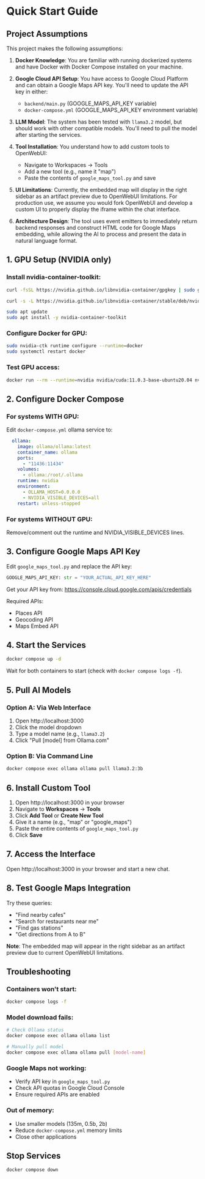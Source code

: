 # Quick Start Guide

## Project Assumptions

This project makes the following assumptions:

1. **Docker Knowledge**: You are familiar with running dockerized systems and have Docker with Docker Compose installed on your machine.

2. **Google Cloud API Setup**: You have access to Google Cloud Platform and can obtain a Google Maps API key. You'll need to update the API key in either:
   - `backend/main.py` (GOOGLE_MAPS_API_KEY variable)
   - `docker-compose.yml` (GOOGLE_MAPS_API_KEY environment variable)

3. **LLM Model**: The system has been tested with `llama3.2` model, but should work with other compatible models. You'll need to pull the model after starting the services.

4. **Tool Installation**: You understand how to add custom tools to OpenWebUI:
   - Navigate to Workspaces → Tools
   - Add a new tool (e.g., name it "map")
   - Paste the contents of `google_maps_tool.py` and save

5. **UI Limitations**: Currently, the embedded map will display in the right sidebar as an artifact preview due to OpenWebUI limitations. For production use, we assume you would fork OpenWebUI and develop a custom UI to properly display the iframe within the chat interface.

6. **Architecture Design**: The tool uses event emitters to immediately return backend responses and construct HTML code for Google Maps embedding, while allowing the AI to process and present the data in natural language format.

## 1. GPU Setup (NVIDIA only)

### Install nvidia-container-toolkit:
```bash
curl -fsSL https://nvidia.github.io/libnvidia-container/gpgkey | sudo gpg --dearmor -o /usr/share/keyrings/nvidia-container-toolkit-keyring.gpg

curl -s -L https://nvidia.github.io/libnvidia-container/stable/deb/nvidia-container-toolkit.list | sed 's#deb https://#deb [signed-by=/usr/share/keyrings/nvidia-container-toolkit-keyring.gpg] https://#g' | sudo tee /etc/apt/sources.list.d/nvidia-container-toolkit.list

sudo apt update
sudo apt install -y nvidia-container-toolkit
```

### Configure Docker for GPU:
```bash
sudo nvidia-ctk runtime configure --runtime=docker
sudo systemctl restart docker
```

### Test GPU access:
```bash
docker run --rm --runtime=nvidia nvidia/cuda:11.0.3-base-ubuntu20.04 nvidia-smi
```

## 2. Configure Docker Compose

### For systems WITH GPU:
Edit `docker-compose.yml` ollama service to:

```yaml
  ollama:
    image: ollama/ollama:latest
    container_name: ollama
    ports:
      - "11436:11434"
    volumes:
      - ollama:/root/.ollama
    runtime: nvidia
    environment:
      - OLLAMA_HOST=0.0.0.0
      - NVIDIA_VISIBLE_DEVICES=all
    restart: unless-stopped
```

### For systems WITHOUT GPU:
Remove/comment out the runtime and NVIDIA_VISIBLE_DEVICES lines.

## 3. Configure Google Maps API Key

Edit `google_maps_tool.py` and replace the API key:

```python
GOOGLE_MAPS_API_KEY: str = "YOUR_ACTUAL_API_KEY_HERE"
```

Get your API key from: https://console.cloud.google.com/apis/credentials

Required APIs:
- Places API
- Geocoding API  
- Maps Embed API

## 4. Start the Services

```bash
docker compose up -d
```

Wait for both containers to start (check with `docker compose logs -f`).

## 5. Pull AI Models

### Option A: Via Web Interface
1. Open http://localhost:3000
2. Click the model dropdown
3. Type a model name (e.g., `llama3.2`)
4. Click "Pull [model] from Ollama.com"

### Option B: Via Command Line

```bash
docker compose exec ollama ollama pull llama3.2:3b
```

## 6. Install Custom Tool

1. Open http://localhost:3000 in your browser
2. Navigate to **Workspaces** → **Tools**
3. Click **Add Tool** or **Create New Tool**
4. Give it a name (e.g., "map" or "google_maps")
5. Paste the entire contents of `google_maps_tool.py`
6. Click **Save**

## 7. Access the Interface

Open http://localhost:3000 in your browser and start a new chat.

## 8. Test Google Maps Integration

Try these queries:
- "Find nearby cafes"
- "Search for restaurants near me"
- "Find gas stations"
- "Get directions from A to B"

**Note**: The embedded map will appear in the right sidebar as an artifact preview due to current OpenWebUI limitations.

## Troubleshooting

### Containers won't start:
```bash
docker compose logs -f
```

### Model download fails:
```bash
# Check Ollama status
docker compose exec ollama ollama list

# Manually pull model
docker compose exec ollama ollama pull [model-name]
```

### Google Maps not working:
- Verify API key in `google_maps_tool.py`
- Check API quotas in Google Cloud Console
- Ensure required APIs are enabled

### Out of memory:
- Use smaller models (135m, 0.5b, 2b)
- Reduce `docker-compose.yml` memory limits
- Close other applications

## Stop Services

```bash
docker compose down
```